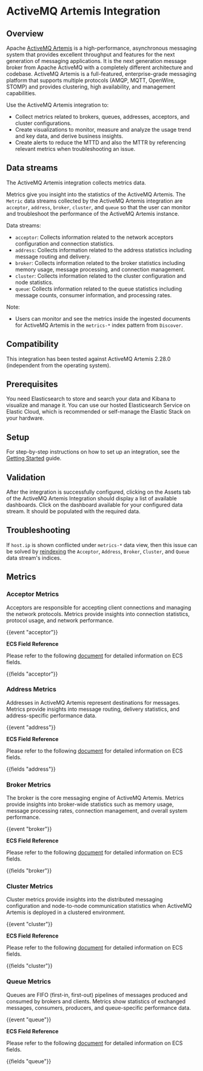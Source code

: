 # ActiveMQ Artemis Integration

## Overview

Apache [ActiveMQ Artemis](https://activemq.apache.org/components/artemis/) is a high-performance, asynchronous messaging system that provides excellent throughput and features for the next generation of messaging applications. It is the next generation message broker from Apache ActiveMQ with a completely different architecture and codebase. ActiveMQ Artemis is a full-featured, enterprise-grade messaging platform that supports multiple protocols (AMQP, MQTT, OpenWire, STOMP) and provides clustering, high availability, and management capabilities.

Use the ActiveMQ Artemis integration to:

- Collect metrics related to brokers, queues, addresses, acceptors, and cluster configurations.
- Create visualizations to monitor, measure and analyze the usage trend and key data, and derive business insights.
- Create alerts to reduce the MTTD and also the MTTR by referencing relevant metrics when troubleshooting an issue.

## Data streams

The ActiveMQ Artemis integration collects metrics data.

Metrics give you insight into the statistics of the ActiveMQ Artemis. The `Metric` data streams collected by the ActiveMQ Artemis integration are `acceptor`, `address`, `broker`, `cluster`, and `queue` so that the user can monitor and troubleshoot the performance of the ActiveMQ Artemis instance.

Data streams:
- `acceptor`: Collects information related to the network acceptors configuration and connection statistics.
- `address`: Collects information related to the address statistics including message routing and delivery.
- `broker`: Collects information related to the broker statistics including memory usage, message processing, and connection management.
- `cluster`: Collects information related to the cluster configuration and node statistics.
- `queue`: Collects information related to the queue statistics including message counts, consumer information, and processing rates.

Note:
- Users can monitor and see the metrics inside the ingested documents for ActiveMQ Artemis in the `metrics-*` index pattern from `Discover`.

## Compatibility

This integration has been tested against ActiveMQ Artemis 2.28.0 (independent from the operating system).

## Prerequisites

You need Elasticsearch to store and search your data and Kibana to visualize and manage it.
You can use our hosted Elasticsearch Service on Elastic Cloud, which is recommended or self-manage the Elastic Stack on your hardware.

## Setup

For step-by-step instructions on how to set up an integration, see the [Getting Started](https://www.elastic.co/guide/en/starting-with-the-elasticsearch-platform-and-its-solutions/current/getting-started-observability.html) guide.

## Validation

After the integration is successfully configured, clicking on the Assets tab of the ActiveMQ Artemis Integration should display a list of available dashboards. Click on the dashboard available for your configured data stream. It should be populated with the required data.

## Troubleshooting

If `host.ip` is shown conflicted under `metrics-*` data view, then this issue can be solved by [reindexing](https://www.elastic.co/guide/en/elasticsearch/reference/current/tsds-reindex.html) the `Acceptor`, `Address`, `Broker`, `Cluster`, and `Queue` data stream's indices.

## Metrics

### Acceptor Metrics

Acceptors are responsible for accepting client connections and managing the network protocols. Metrics provide insights into connection statistics, protocol usage, and network performance.

{{event "acceptor"}}

**ECS Field Reference**

Please refer to the following [document](https://www.elastic.co/guide/en/ecs/current/ecs-field-reference.html) for detailed information on ECS fields.

{{fields "acceptor"}}

### Address Metrics

Addresses in ActiveMQ Artemis represent destinations for messages. Metrics provide insights into message routing, delivery statistics, and address-specific performance data.

{{event "address"}}

**ECS Field Reference**

Please refer to the following [document](https://www.elastic.co/guide/en/ecs/current/ecs-field-reference.html) for detailed information on ECS fields.

{{fields "address"}}

### Broker Metrics

The broker is the core messaging engine of ActiveMQ Artemis. Metrics provide insights into broker-wide statistics such as memory usage, message processing rates, connection management, and overall system performance.

{{event "broker"}}

**ECS Field Reference**

Please refer to the following [document](https://www.elastic.co/guide/en/ecs/current/ecs-field-reference.html) for detailed information on ECS fields.

{{fields "broker"}}

### Cluster Metrics

Cluster metrics provide insights into the distributed messaging configuration and node-to-node communication statistics when ActiveMQ Artemis is deployed in a clustered environment.

{{event "cluster"}}

**ECS Field Reference**

Please refer to the following [document](https://www.elastic.co/guide/en/ecs/current/ecs-field-reference.html) for detailed information on ECS fields.

{{fields "cluster"}}

### Queue Metrics

Queues are FIFO (first-in, first-out) pipelines of messages produced and consumed by brokers and clients. Metrics show statistics of exchanged messages, consumers, producers, and queue-specific performance data.

{{event "queue"}}

**ECS Field Reference**

Please refer to the following [document](https://www.elastic.co/guide/en/ecs/current/ecs-field-reference.html) for detailed information on ECS fields.

{{fields "queue"}}